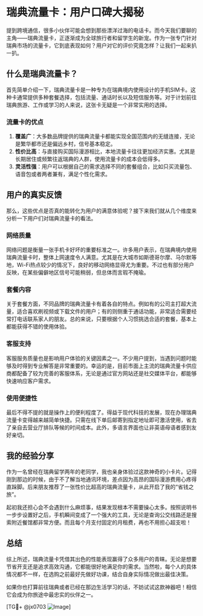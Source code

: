# 瑞典流量卡：用户口碑大揭秘

提到跨境通信，很多小伙伴可能会想到那些漂洋过海的电话卡。而今天我们要聊的主角——瑞典流量卡，正逐渐成为全球旅行者和留学生的新宠。作为一张专门针对瑞典市场的流量卡，它到底表现如何？用户对它的评价究竟怎样？让我们一起来扒一扒。

## 什么是瑞典流量卡？

首先简单介绍一下，瑞典流量卡是一种专为在瑞典境内使用设计的手机SIM卡。这种卡通常提供多种套餐选择，包括流量、通话时长以及短信服务等。对于计划前往瑞典旅游、工作或学习的人来说，这张卡无疑是一个非常实用的选择。

### 流量卡的优点

1. **覆盖广**：大多数品牌提供的瑞典流量卡都能实现全国范围内的无缝连接，无论是繁华都市还是偏远乡村，信号基本稳定。
2. **性价比高**：与直接购买国际漫游相比，本地流量卡往往更加经济实惠。尤其是长期居住或频繁往返瑞典的人群，使用流量卡的成本会低得多。
3. **灵活性强**：用户可以根据自己的需求选择不同的套餐组合，比如只买流量包、语音包或者两者兼有，满足个性化需求。

## 用户的真实反馈

那么，这些优点是否真的能转化为用户的满意体验呢？接下来我们就从几个维度来分析一下用户们对瑞典流量卡的看法。

### 网络质量

网络问题是衡量一张手机卡好坏的重要标准之一。许多用户表示，在瑞典境内使用瑞典流量卡时，整体上网速度令人满意。尤其是在大城市如斯德哥尔摩、马尔默等地，Wi-Fi热点较少的情况下，良好的移动网络显得尤为重要。不过也有部分用户反映，在某些偏僻地区信号可能稍弱，但总体而言瑕不掩瑜。

### 套餐内容

关于套餐方面，不同品牌的瑞典流量卡有着各自的特点。例如有的公司主打超大流量，适合喜欢刷视频或下载文件的用户；有的则侧重于通话功能，非常适合需要经常打电话联系家人的朋友。总的来说，只要根据个人习惯挑选合适的套餐，基本上都能获得不错的使用体验。

### 客服支持

客服服务质量也是影响用户体验的关键因素之一。不少用户提到，当遇到问题时能够及时得到专业解答是非常重要的。幸运的是，目前市面上主流的瑞典流量卡供应商都配备了较为完善的客服体系，无论是通过官方网站还是社交媒体平台，都能够快速响应客户需求。

### 使用便捷性

最后不得不提的就是操作上的便利程度了。得益于现代科技的发展，现在办理瑞典流量卡变得越来越简单快捷。只需在线下单后邮寄到指定地址即可激活使用，省去了亲自去营业厅排队等候的时间成本。此外，多语言界面也让非英语母语者感到友好亲切。

## 我的经验分享

作为一名曾经在瑞典留学两年的老同学，我也亲身体验过这款神奇的小卡片。记得刚到那边的时候，由于不了解当地通讯环境，差点因为高昂的国际漫游费用心疼得直跺脚。后来朋友推荐了一张性价比超高的瑞典流量卡，从此开启了我的“省钱之旅”。

起初我还担心会不会遇到什么麻烦事，结果发现根本不需要操心太多。按照说明书一步步设置好之后，手机瞬间变成了一个强大的工具，无论是查询公交线路还是搜索附近餐馆都非常方便。而且每个月支付固定的月租费，再也不用担心超支啦！

## 总结

综上所述，瑞典流量卡凭借其出色的性能表现赢得了众多用户的青睐。无论是想要节省开支还是追求高效沟通，它都能很好地满足你的需求。当然啦，每个人的具体情况都不一样，在选购之前最好先做好功课，结合自身实际情况做出最佳决策。

如果你也打算前往瑞典或者已经在那边生活学习的话，不妨试试这款神器吧！相信它会成为你旅途中最忠实的伙伴之一。

[TG💪+ @jx0703 ![Image](https://github.com/user-attachments/assets/dbca1d08-cadb-493c-b0ec-ad6f7a83f270)]